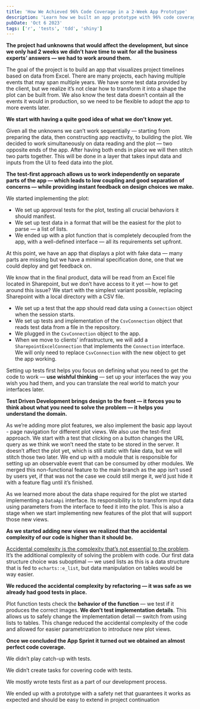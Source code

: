 ```yaml
---
title: 'How We Achieved 96% Code Coverage in a 2-Week App Prototype'
description: 'Learn how we built an app prototype with 96% code coverage in just 2 weeks using TDD and effective testing strategies.'
pubDate: 'Oct 6 2023'
tags: ['r', 'tests', 'tdd', 'shiny']
---
```


**The project had unknowns that would affect the development, but since we only had 2 weeks we didn’t have time to wait for all the business experts’ answers — we had to work around them.**

The goal of the project is to build an app that visualizes project timelines based on data from Excel. There are many projects, each having multiple events that may span multiple years. We have some test data provided by the client, but we realize it’s not clear how to transform it into a shape the plot can be built from. We also know the test data doesn’t contain all the events it would in production, so we need to be flexible to adopt the app to more events later.

**We start with having a quite good idea of what we don’t know yet.**

Given all the unknowns we can’t work sequentially —  starting from preparing the data, then constructing app reactivity, to building the plot. We decided to work simultaneously on data reading and the plot — two opposite ends of the app. After having both ends in place we will then stitch two parts together. This will be done in a layer that takes input data and inputs from the UI to feed data into the plot.

**The test-first approach allows us to work independently on separate parts of the app — which leads to low coupling and good separation of concerns — while providing instant feedback on design choices we make.**

We started implementing the plot:

- We set up approval tests for the plot, testing all crucial behaviors it should manifest.
- We set up test data in a format that will be the easiest for the plot to parse — a list of lists.
- We ended up with a plot function that is completely decoupled from the app, with a well-defined interface — all its requirements set upfront.

At this point, we have an app that displays a plot with fake data — many parts are missing but we have a minimal specification done, one that we could deploy and get feedback on.

We know that in the final product, data will be read from an Excel file located in Sharepoint, but we don’t have access to it yet — how to get around this issue? We start with the simplest variant possible, replacing Sharepoint with a local directory with a CSV file.

- We set up a test that the app should read data using a `Connection` object when the session starts.
- We set up tests and implementation of the `CsvConnection` object that reads test data from a file in the repository.
- We plugged in the `CsvConnection` object to the app.
- When we move to clients’ infrastructure, we will add a `SharepointExcelConnection` that implements the `Connection` interface. We will only need to replace `CsvConnection` with the new object to get the app working.

Setting up tests first helps you focus on defining what you need to get the code to work — **use wishful thinking** — set up your interfaces the way you wish you had them, and you can translate the real world to match your interfaces later.

**Test Driven Development brings design to the front — it forces you to think about what you need to solve the problem — it helps you understand the domain.**

As we’re adding more plot features, we also implement the basic app layout - page navigation for different plot views. We also use the test-first approach. We start with a test that clicking on a button changes the URL query as we think we won’t need the state to be stored in the server. It doesn’t affect the plot yet, which is still static with fake data, but we will stitch those two later. We end up with a module that is responsible for setting up an observable event that can be consumed by other modules. We merged this non-functional feature to the main branch as the app isn’t used by users yet, if that was not the case we could still merge it, we’d just hide it with a feature flag until it’s finished.

As we learned more about the data shape required for the plot we started implementing a `DataApi` interface. Its responsibility is to transform input data using parameters from the interface to feed it into the plot. This is also a stage when we start implementing new features of the plot that will support those new views.

**As we started adding new views we realized that the accidental complexity of our code is higher than it should be.**

[Accidental complexity is the complexity that’s not essential to the problem](https://en.wikipedia.org/wiki/No_Silver_Bullet). It’s the additional complexity of solving the problem with code. Our first data structure choice was suboptimal — we used lists as this is a data structure that is fed to `echarts::e_list`, but data manipulation on tables would be way easier.

**We reduced the accidental complexity by refactoring — it was safe as we already had good tests in place.**

Plot function tests check the **behavior of the function** — we test if it produces the correct images. **We don’t test implementation details**. This allows us to safely change the implementation detail — switch from using lists to tables. This change reduced the accidental complexity of the code and allowed for easier parametrization to introduce new plot views.

**Once we concluded the App Sprint it turned out we obtained an almost perfect code coverage.**

We didn’t play catch-up with tests.

We didn’t create tasks for covering code with tests.

We mostly wrote tests first as a part of our development process.

We ended up with a prototype with a safety net that guarantees it works as expected and should be easy to extend in project continuation
